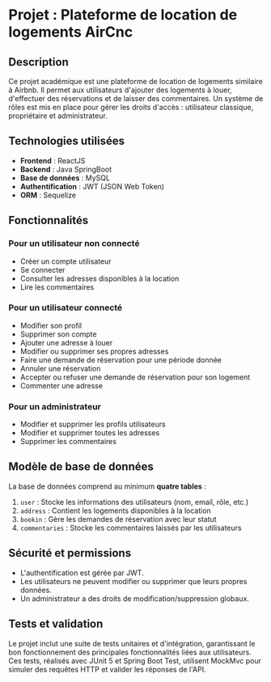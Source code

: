 # Projet : Plateforme de location de logements AirCnc

## Description
Ce projet académique est une plateforme de location de logements similaire à Airbnb. Il permet aux utilisateurs d'ajouter des logements à louer, d'effectuer des réservations et de laisser des commentaires. Un système de rôles est mis en place pour gérer les droits d'accès : utilisateur classique, propriétaire et administrateur.

## Technologies utilisées
- **Frontend** : ReactJS
- **Backend** : Java SpringBoot
- **Base de données** : MySQL
- **Authentification** : JWT (JSON Web Token)
- **ORM** : Sequelize

## Fonctionnalités
### Pour un utilisateur non connecté
- Créer un compte utilisateur
- Se connecter
- Consulter les adresses disponibles à la location
- Lire les commentaires

### Pour un utilisateur connecté
- Modifier son profil
- Supprimer son compte
- Ajouter une adresse à louer
- Modifier ou supprimer ses propres adresses
- Faire une demande de réservation pour une période donnée
- Annuler une réservation
- Accepter ou refuser une demande de réservation pour son logement
- Commenter une adresse

### Pour un administrateur
- Modifier et supprimer les profils utilisateurs
- Modifier et supprimer toutes les adresses
- Supprimer les commentaires


## Modèle de base de données
La base de données comprend au minimum **quatre tables** :
1. `user` : Stocke les informations des utilisateurs (nom, email, rôle, etc.)
2. `address` : Contient les logements disponibles à la location
3. `bookin` : Gère les demandes de réservation avec leur statut
4. `commentaries` : Stocke les commentaires laissés par les utilisateurs

## Sécurité et permissions
- L'authentification est gérée par JWT.
- Les utilisateurs ne peuvent modifier ou supprimer que leurs propres données.
- Un administrateur a des droits de modification/suppression globaux.

## Tests et validation
Le projet inclut une suite de tests unitaires et d'intégration, garantissant le bon fonctionnement des principales fonctionnalités liées aux utilisateurs. Ces tests, réalisés avec JUnit 5 et Spring Boot Test, utilisent MockMvc pour simuler des requêtes HTTP et valider les réponses de l'API.
